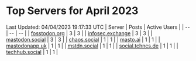 # Top Servers for April 2023
Last Updated: 04/04/2023 19:17:33 UTC
| Server | Posts | Active Users |
| -- | -- | -- |
| [fosstodon.org](https://fosstodon.org/tags/PowerShell) | 3 | 3 |
| [infosec.exchange](https://infosec.exchange/tags/PowerShell) | 3 | 3 |
| [mastodon.social](https://mastodon.social/tags/PowerShell) | 3 | 3 |
| [chaos.social](https://chaos.social/tags/PowerShell) | 1 | 1 |
| [masto.ai](https://masto.ai/tags/PowerShell) | 1 | 1 |
| [mastodonapp.uk](https://mastodonapp.uk/tags/PowerShell) | 1 | 1 |
| [mstdn.social](https://mstdn.social/tags/PowerShell) | 1 | 1 |
| [social.tchncs.de](https://social.tchncs.de/tags/PowerShell) | 1 | 1 |
| [techhub.social](https://techhub.social/tags/PowerShell) | 1 | 1 |
